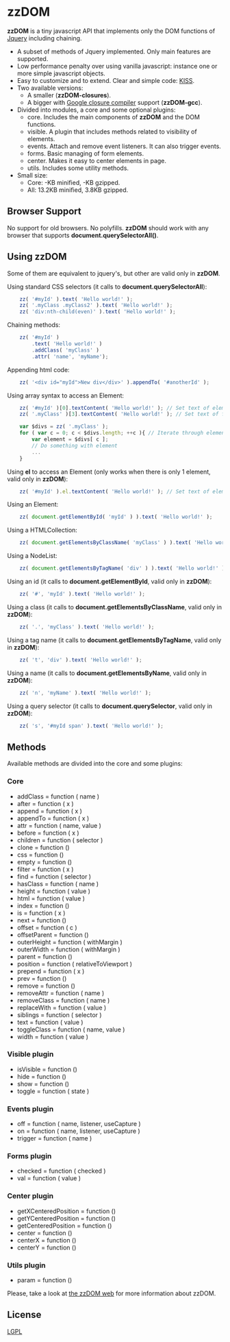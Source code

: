 # zzDOM

**zzDOM** is a tiny javascript API that implements only the DOM functions of [Jquery](https://jquery.com/) including chaining. 

* A subset of methods of Jquery implemented. Only main features are supported.
* Low performance penalty over using vanilla javascript: instance one or more simple javascript objects.
* Easy to customize and to extend. Clear and simple code: [KISS](https://en.wikipedia.org/wiki/KISS_principle).
* Two available versions: 
    * A smaller (**zzDOM-closures**).
    * A bigger with [Google closure compiler](https://developers.google.com/closure/compiler) support (**zzDOM-gcc**).
* Divided into modules, a core and some optional plugins:
    * core. Includes the main components of **zzDOM** and the DOM functions.
    * visible. A plugin that includes methods related to visibility of elements.
    * events. Attach and remove event listeners. It can also trigger events.
    * forms. Basic managing of form elements.
    * center. Makes it easy to center elements in page.
    * utils. Includes some utility methods.
* Small size:
    * Core: -KB minified, -KB gzipped.
    * All: 13.2KB minified, 3.8KB gzipped.

## Browser Support
No support for old browsers. No polyfills. **zzDOM** should work with any browser that supports **document.querySelectorAll()**.

## Using zzDOM
Some of them are equivalent to jquery's, but other are valid only in **zzDOM**.

Using standard CSS selectors (it calls to **document.querySelectorAll**):

```javascript
    zz( '#myId' ).text( 'Hello world!' );
    zz( '.myClass .myClass2' ).text( 'Hello world!' );
    zz( 'div:nth-child(even)' ).text( 'Hello world!' );
```

Chaining methods:

```javascript
    zz( '#myId' )
        .text( 'Hello world!' )
        .addClass( 'myClass' )
        .attr( 'name', 'myName');
```

Appending html code:

```javascript
    zz( '<div id="myId">New div</div>' ).appendTo( '#anotherId' );
```

Using array syntax to access an Element:

```javascript
    zz( '#myId' )[0].textContent( 'Hello world!' ); // Set text of element to Hello world!
    zz( '.myClass' )[3].textContent( 'Hello world!' ); // Set text of fourth element to Hello world!

    var $divs = zz( '.myClass' );
    for ( var c = 0; c < $divs.length; ++c ){ // Iterate through elements in zz( '.myClass' )
        var element = $divs[ c ];
        // Do something with element
        ...
    }
```

Using **el** to access an Element (only works when there is only 1 element, valid only in **zzDOM**):

```javascript
    zz( '#myId' ).el.textContent( 'Hello world!' ); // Set text of element to Hello world!
```

Using an Element:

```javascript
    zz( document.getElementById( 'myId' ) ).text( 'Hello world!' );
```

Using a HTMLCollection:

```javascript
    zz( document.getElementsByClassName( 'myClass' ) ).text( 'Hello world!' );
```

Using a NodeList:

```javascript
    zz( document.getElementsByTagName( 'div' ) ).text( 'Hello world!' );
```

Using an id (it calls to **document.getElementById**, valid only in **zzDOM**):

```javascript
    zz( '#', 'myId' ).text( 'Hello world!' );
```

Using a class (it calls to **document.getElementsByClassName**, valid only in **zzDOM**):

```javascript
    zz( '.', 'myClass' ).text( 'Hello world!' );
```

Using a tag name (it calls to **document.getElementsByTagName**, valid only in **zzDOM**):

```javascript
    zz( 't', 'div' ).text( 'Hello world!' );
```

Using a name (it calls to **document.getElementsByName**, valid only in **zzDOM**):

```javascript
    zz( 'n', 'myName' ).text( 'Hello world!' );
```

Using a query selector (it calls to **document.querySelector**, valid only in **zzDOM**):

```javascript
    zz( 's', '#myId span' ).text( 'Hello world!' );
```

## Methods
Available methods are divided into the core and some plugins:

### Core
* addClass = function ( name )
* after = function ( x )
* append = function ( x )
* appendTo = function ( x )
* attr = function ( name, value )
* before = function ( x )
* children = function ( selector )
* clone = function ()
* css = function ()
* empty = function ()
* filter = function ( x )
* find = function ( selector )
* hasClass = function ( name )
* height = function ( value )
* html = function ( value )
* index = function ()
* is = function ( x )
* next = function ()
* offset = function ( c )
* offsetParent = function ()
* outerHeight = function ( withMargin )
* outerWidth = function ( withMargin )
* parent = function ()
* position = function ( relativeToViewport )
* prepend = function ( x )
* prev = function ()
* remove = function ()
* removeAttr = function ( name )
* removeClass = function ( name )
* replaceWith = function ( value )
* siblings = function ( selector )
* text = function ( value )
* toggleClass = function ( name, value )
* width = function ( value )

### Visible plugin
* isVisible = function ()
* hide = function ()
* show = function ()
* toggle = function ( state )

### Events plugin
* off = function ( name, listener, useCapture )
* on = function ( name, listener, useCapture )
* trigger = function ( name )

### Forms plugin
* checked = function ( checked )
* val = function ( value )

### Center plugin
* getXCenteredPosition = function ()
* getYCenteredPosition = function ()
* getCenteredPosition = function ()
* center = function ()
* centerX = function ()
* centerY = function ()

### Utils plugin
* param = function ()

Please, take a look at [the zzDOM web](https://davidcana.github.io/zzDOM) for more information about zzDOM.

## License
[LGPL](http://www.gnu.org/licenses/lgpl.html)
